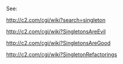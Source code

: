 See:

http://c2.com/cgi/wiki?search=singleton

http://c2.com/cgi/wiki?SingletonsAreEvil

http://c2.com/cgi/wiki?SingletonsAreGood

http://c2.com/cgi/wiki?SingletonRefactorings
